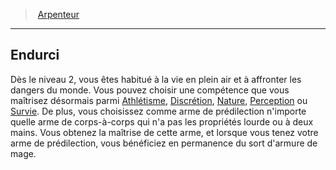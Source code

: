 ﻿---
!Generic
Id: wizard_surveyor_hd.md#endurci
ParentLink: wizard_surveyor_hd.md#arpenteur
Name: Endurci
ParentName: Arpenteur
NameLevel: 2
---
> [Arpenteur](hd_wizard_surveyor.md)

---

## Endurci

Dès le niveau 2, vous êtes habitué à la vie en plein air et à affronter les dangers du monde. Vous pouvez choisir une compétence que vous maîtrisez désormais parmi [Athlétisme](hd_abilities_strength_athletisme.md), [Discrétion](hd_abilities_dexterity_discretion.md), [Nature](hd_abilities_intelligence_nature.md), [Perception](hd_abilities_wisdom_perception.md) ou [Survie](hd_abilities_wisdom_survie.md). De plus, vous choisissez comme arme de prédilection n'importe quelle arme de corps-à-corps qui n'a pas les propriétés lourde ou à deux mains. Vous obtenez la maîtrise de cette arme, et lorsque vous tenez votre arme de prédilection, vous bénéficiez en permanence du sort d'armure de mage.

